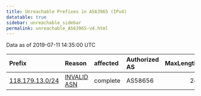 ```yaml
---
title: Unreachable Prefixes in AS63965 (IPv4)
datatable: true
sidebar: unreachable_sidebar
permalink: unreachable_AS63965-v4.html
---
```


Data as of 2019-07-11 14:35:00 UTC


<div class="datatable-begin"></div>

| Prefix                                                   | Reason                                                                                                 | affected   | Authorized AS   |   MaxLength | Anchor                                       |   unreachable /24s |
|:---------------------------------------------------------|:-------------------------------------------------------------------------------------------------------|:-----------|:----------------|------------:|:---------------------------------------------|-------------------:|
| [118.179.13.0/24](https://stat.ripe.net/118.179.13.0/24) | [INVALID ASN](https://rpki-validator.ripe.net/announcement-preview?asn=AS63965&prefix=118.179.13.0/24) | complete   | AS58656         |          24 | [APNIC](unreachable_APNIC_RPKI_Root-v4.html) |                  1 |

<div class="datatable-end"></div>